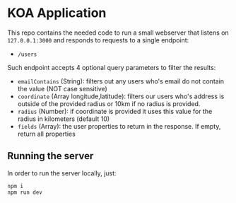 # KOA Application

This repo contains the needed code to run a small webserver that listens on 
`127.0.0.1:3000` and responds to requests to a single endpoint:

- `/users`

Such endpoint accepts 4 optional query parameters to filter the results:

- `emailContains` (String): filters out any users who's email do not contain the value (NOT case sensitive)
- `coordinate` (Array longitude,latitude): filters our users who's address is outside of the provided radius or 10km if no radius is provided.
- `radius` (Number): if coordinate is provided it uses this value for the radius in kilometers (default 10)
- `fields` (Array): the user properties to return in the response. If empty, return all properties

## Running the server

In order to run the server locally, just:

```
npm i
npm run dev
```
